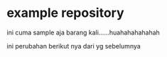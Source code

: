 # example repository
ini cuma sample aja barang kali......huahahahahahah

ini perubahan berikut nya dari yg sebelumnya
